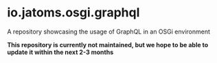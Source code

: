 # io.jatoms.osgi.graphql
A repository showcasing the usage of GraphQL in an OSGi environment

**This repository is currently not maintained, but we hope to be able to update it within the next 2-3 months**
